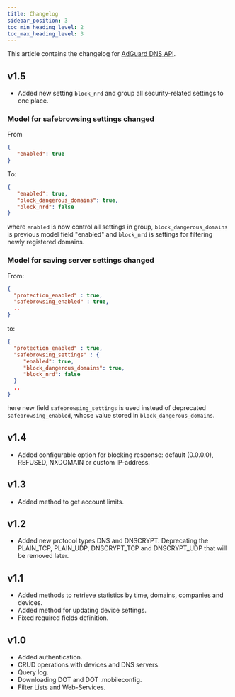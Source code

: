 ```yaml
---
title: Changelog
sidebar_position: 3
toc_min_heading_level: 2
toc_max_heading_level: 3
---
```


<!--
    Changelog is from here:
    https://api.adguard-dns.io/static/api/CHANGELOG.md
-->

This article contains the changelog for [AdGuard DNS API](overview.md).

## v1.5

- Added new setting `block_nrd` and group all security-related settings to one place.

### Model for safebrowsing settings changed

From

``` json
{
   "enabled": true
}
```

To:

``` json
{
   "enabled": true,
   "block_dangerous_domains": true,
   "block_nrd": false
}
```

where `enabled` is now control all settings in group, `block_dangerous_domains` is previous model field "enabled" and `block_nrd` is settings for filtering newly registered domains.

### Model for saving server settings changed

From:

``` json
{
  "protection_enabled" : true,
  "safebrowsing_enabled" : true,
  ..
}
```

to:

``` json
{
  "protection_enabled" : true,
  "safebrowsing_settings" : {
     "enabled": true,
     "block_dangerous_domains": true,
     "block_nrd": false
  }
  ..
}
```

here new field `safebrowsing_settings` is used instead of deprecated `safebrowsing_enabled`, whose value stored in `block_dangerous_domains`.

## v1.4

- Added configurable option for blocking response: default (0.0.0.0), REFUSED, NXDOMAIN or custom IP-address.

## v1.3

- Added method to get account limits.

## v1.2

- Added new protocol types DNS and DNSCRYPT. Deprecating the PLAIN_TCP, PLAIN_UDP, DNSCRYPT_TCP and DNSCRYPT_UDP that will be removed later.

## v1.1

- Added methods to retrieve statistics by time, domains, companies and devices.
- Added method for updating device settings.
- Fixed required fields definition.

## v1.0

- Added authentication.
- CRUD operations with devices and DNS servers.
- Query log.
- Downloading DOT and DOT .mobileconfig.
- Filter Lists and Web-Services.
